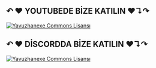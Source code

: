 

<BR>
<BR>
<H2>
↶ ❤ YOUTUBEDE BİZE KATILIN ❤↴↷
</H2>
<a rel="license" href="https://www.youtube.com/channel/UCzJZWKq87z2IVcAVdY9WRMQ"><img alt="Yavuzhanexe Commons Lisansı" src="https://img.icons8.com/plasticine/2x/youtube-squared.png" /></a>
  
  <H2>
↶ ❤ DİSCORDDA BİZE KATILIN ❤↴↷
</H2>
<a rel="license" href="https://discord.gg/hhGVq4Z"><img alt="Yavuzhanexe Commons Lisansı" src="https://img.icons8.com/plasticine/2x/discord-logo.png" /></a>